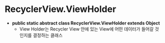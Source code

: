 # RecyclerView.ViewHolder

* **public static abstract class RecyclerView.ViewHolder extends Object**
    - View Holder는 Recycler View 안에 있는 View에 어떤 데이터가 들어갈 것인지를 결정하는 클래스